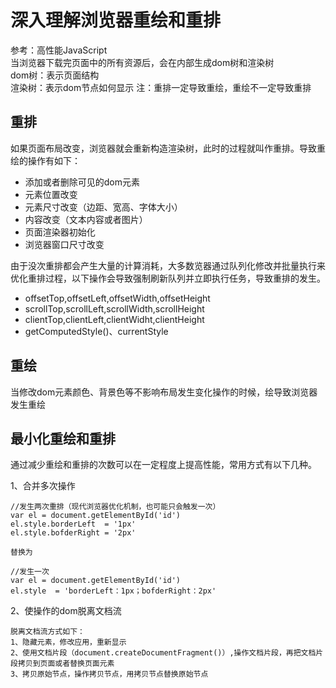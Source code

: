 # 深入理解浏览器重绘和重排

参考：高性能JavaScript  
当浏览器下载完页面中的所有资源后，会在内部生成dom树和渲染树  
dom树：表示页面结构  
渲染树：表示dom节点如何显示
注：重排一定导致重绘，重绘不一定导致重排
## 重排
如果页面布局改变，浏览器就会重新构造渲染树，此时的过程就叫作重排。导致重绘的操作有如下：
* 添加或者删除可见的dom元素
* 元素位置改变
* 元素尺寸改变（边距、宽高、字体大小）
* 内容改变（文本内容或者图片）
* 页面渲染器初始化
* 浏览器窗口尺寸改变


由于没次重排都会产生大量的计算消耗，大多数览器通过队列化修改并批量执行来优化重排过程，以下操作会导致强制刷新队列并立即执行任务，导致重排的发生。
* offsetTop,offsetLeft,offsetWidth,offsetHeight
* scrollTop,scrollLeft,scrollWidth,scrollHeight
* clientTop,clientLeft,clientWidht,clientHeight
* getComputedStyle()、currentStyle

## 重绘
当修改dom元素颜色、背景色等不影响布局发生变化操作的时候，绘导致浏览器发生重绘



## 最小化重绘和重排
通过减少重绘和重排的次数可以在一定程度上提高性能，常用方式有以下几种。

1、合并多次操作
```
//发生两次重排（现代浏览器优化机制，也可能只会触发一次）
var el = document.getElementById('id')
el.style.borderLeft  = '1px'
el.style.bofderRight = '2px'

替换为

//发生一次
var el = document.getElementById('id')
el.style  = 'borderLeft：1px；bofderRight：2px'

```

2、使操作的dom脱离文档流

```
脱离文档流方式如下：
1、隐藏元素，修改应用，重新显示
2、使用文档片段（document.createDocumentFragment()）,操作文档片段，再把文档片段拷贝到页面或者替换页面元素
3、拷贝原始节点，操作拷贝节点，用拷贝节点替换原始节点
```

